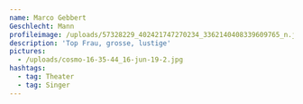 ```yaml
---
name: Marco Gebbert
Geschlecht: Mann
profileimage: /uploads/57328229_402421747270234_3362140408339609765_n.jpg
description: 'Top Frau, grosse, lustige'
pictures:
  - /uploads/cosmo-16-35-44_16-jun-19-2.jpg
hashtags:
  - tag: Theater
  - tag: Singer
---
```


